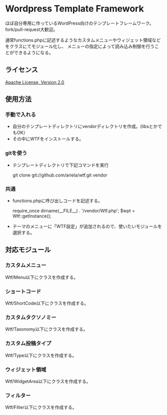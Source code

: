 Wordpress Template Framework
============================

ほぼ自分専用に作っているWordPress向けのテンプレートフレームワーク。
fork/pull-request大歓迎。

通常functions.phpに記述するようなカスタムメニューやウィジェット領域などをクラスにてモジュール化し、
メニューの指定によって読み込み制御を行うことができるようになる。

ライセンス
----------
[Apache License, Version 2.0](http://www.apache.org/licenses/LICENSE-2.0)

使用方法
--------
### 手動で入れる
* 自分のテンプレートディレクトリにvendorディレクトリを作成。(libsとかでもOK）
* その中にWTFをインストールする。

### gitを使う
* テンプレートディレクトリで下記コマンドを実行

    git clone git://github.com/ariela/wtf.git vendor

### 共通
* functions.phpに呼び出しコードを記述する。

    require_once dirname(\_\_FILE\_\_) . '/vendor/Wtf.php';
    $wpt = Wtf::getInstance();

* テーマのメニューに「WTF設定」が追加されるので、使いたいモジュールを選択する。

対応モジュール
--------------

### カスタムメニュー
Wtf/Menu以下にクラスを作成する。

### ショートコード
Wtf/ShortCode以下にクラスを作成する。

### カスタムタクソノミー
Wtf/Taxonomy以下にクラスを作成する。

### カスタム投稿タイプ
Wtf/Type以下にクラスを作成する。

### ウィジェット領域
Wtf/WidgetArea以下にクラスを作成する。

### フィルター
Wtf/Filter以下にクラスを作成する。